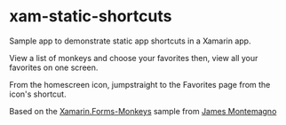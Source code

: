 # xam-static-shortcuts

Sample app to demonstrate static app shortcuts in a Xamarin app.

View a list of monkeys and choose your favorites then, view all your favorites on one screen. 

From the homescreen icon, jumpstraight to the Favorites page from the icon's shortcut.


Based on the [Xamarin.Forms-Monkeys](https://github.com/jamesmontemagno/Xamarin.Forms-Monkeys) sample from [James Montemagno](https://montemagno.com/)
